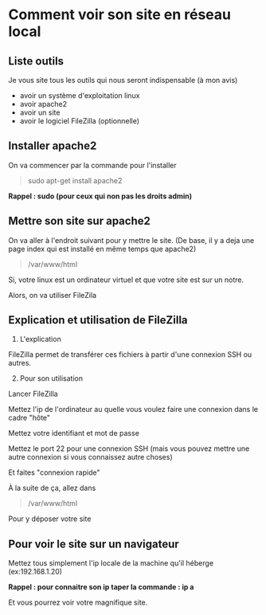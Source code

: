# Comment voir son site en réseau local

## **Liste outils**

Je vous site tous les outils qui nous seront indispensable (à mon avis)

- avoir un système d'exploitation linux
- avoir apache2
- avoir un site
- avoir le logiciel FileZilla (optionnelle)

## **Installer apache2**

On va commencer par la commande pour l'installer

>sudo apt-get install apache2

**Rappel : sudo (pour ceux qui non pas les droits admin)**

## **Mettre son site sur apache2**

On va aller à l'endroit suivant pour y mettre le site. (De base, il y a deja une page index qui est installé en même temps que apache2)

>/var/www/html

Si, votre linux est un ordinateur virtuel et que votre site est sur un notre.

Alors, on va utiliser FileZila

## **Explication et utilisation de FileZilla**

1. L'explication

FileZilla permet de transférer ces fichiers à partir d'une connexion SSH ou autres.

2. Pour son utilisation

Lancer FileZilla

Mettez l'ip de l'ordinateur au quelle vous voulez faire une connexion dans le cadre "hôte"

Mettez votre identifiant et mot de passe

Mettez le port 22 pour une connexion SSH (mais vous pouvez mettre une autre connexion si vous connaissez autre choses)

Et faites "connexion rapide"

À la suite de ça, allez dans

>/var/www/html

Pour y déposer votre site

## **Pour voir le site sur un navigateur**

Mettez tous simplement l'ip locale de la machine qu'il héberge (ex:192.168.1.20)

**Rappel : pour connaitre son ip taper la commande : ip a**

Et vous pourrez voir votre magnifique site.